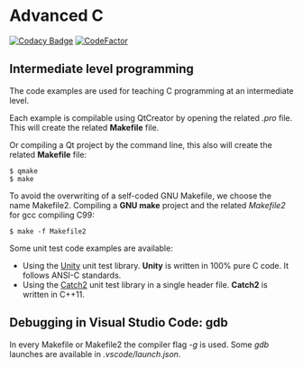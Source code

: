 # Advanced C

[![Codacy Badge](https://api.codacy.com/project/badge/Grade/b4b152e81db44d2e9453eb3350311701)](https://www.codacy.com/project/josokw/AdvancedC/dashboard?utm_source=github.com&amp;utm_medium=referral&amp;utm_content=josokw/AdvancedC&amp;utm_campaign=Badge_Grade_Dashboard)
[![CodeFactor](https://www.codefactor.io/repository/github/josokw/advancedc/badge/master)](https://www.codefactor.io/repository/github/josokw/advancedc/overview/master)

## Intermediate level programming

The code examples are used for teaching C programming at an intermediate level.

Each example is compilable using QtCreator by opening the related *.pro*
file. This will create the related **Makefile** file.  

Or compiling a Qt project by the command line, this also will create the related **Makefile** file:

    $ qmake
    $ make

To avoid the overwriting of a self-coded GNU Makefile, we choose the name Makefile2.
Compiling a **GNU make** project and the related *Makefile2* for gcc compiling C99:

    $ make -f Makefile2

Some unit test code examples are available:

- Using the [Unity](http://www.throwtheswitch.org/unity/) unit test library.
**Unity** is written in 100% pure C code. It follows ANSI-C standards.
- Using the [Catch2](https://github.com/catchorg/Catch2) unit test library in a single header file.
**Catch2** is written in C++11.

## Debugging in Visual Studio Code: gdb

In every Makefile or Makefile2 the compiler flag *-g* is used. Some *gdb* launches are available in *.vscode/launch.json*.
